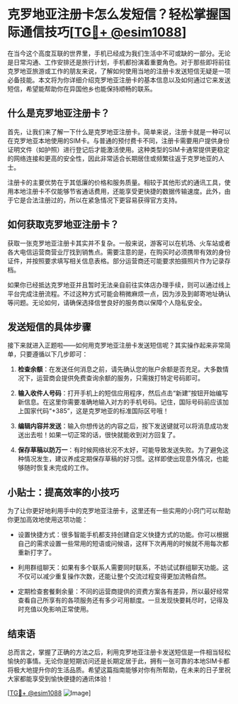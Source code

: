 # 克罗地亚注册卡怎么发短信？轻松掌握国际通信技巧[[TG💪+ @esim1088](https://t.me/s/esim1088)]

在当今这个高度互联的世界里，手机已经成为我们生活中不可或缺的一部分。无论是日常沟通、工作安排还是旅行计划，手机都扮演着重要角色。对于那些即将前往克罗地亚旅游或工作的朋友来说，了解如何使用当地的注册卡发送短信无疑是一项必备技能。本文将为你详细介绍克罗地亚注册卡的基本信息以及如何通过它来发送短信，希望能帮助你在异国他乡也能保持顺畅的联系。

## 什么是克罗地亚注册卡？

首先，让我们来了解一下什么是克罗地亚注册卡。简单来说，注册卡就是一种可以在克罗地亚本地使用的SIM卡。与普通的预付费卡不同，注册卡需要用户提供身份证明文件（如护照）进行登记后才能激活使用。这种类型的SIM卡通常提供更稳定的网络连接和更高的安全性，因此非常适合长期居住或频繁往返于克罗地亚的人士。

注册卡的主要优势在于其低廉的价格和服务质量。相较于其他形式的通讯工具，使用本地注册卡不仅能够节省通话费用，还能享受更快捷的数据传输速度。此外，由于它是合法注册过的，所以在紧急情况下更容易获得官方支持。

## 如何获取克罗地亚注册卡？

获取一张克罗地亚注册卡其实并不复杂。一般来说，游客可以在机场、火车站或者各大电信运营商营业厅找到销售点。需要注意的是，在购买时必须携带有效的身份证件，并按照要求填写相关信息表格。部分运营商还可能要求拍摄照片作为记录存档。

如果你已经抵达克罗地亚并且暂时无法亲自前往实体店办理手续，则可以通过线上平台完成注册流程。不过这种方式可能会稍微麻烦一点，因为涉及到邮寄地址确认等问题。无论如何，请确保选择信誉良好的服务商以保障个人隐私安全。

## 发送短信的具体步骤

接下来就进入正题啦——如何用克罗地亚注册卡发送短信呢？其实操作起来非常简单，只要遵循以下几步即可：

1. **检查余额**：在发送任何消息之前，请先确认您的账户余额是否充足。大多数情况下，运营商会提供免费查询余额的服务，只需拨打特定号码即可。
   
2. **输入收件人号码**：打开手机上的短信应用程序，然后点击“新建”按钮开始编写新信息。在这里你需要准确地输入对方的手机号码。记住，国际号码前应该加上国家代码“+385”，这是克罗地亚的标准国际区号哦！

3. **编辑内容并发送**：输入你想传达的内容之后，按下发送键就可以将消息成功发送出去啦！如果一切正常的话，很快就能收到对方回复了。

4. **保存草稿以防万一**：有时候网络状况不太好，可能导致发送失败。为了避免这种情况发生，建议养成定期保存草稿的好习惯。这样即使出现意外情况，也能够随时恢复未完成的工作。

## 小贴士：提高效率的小技巧

为了让你更好地利用手中的克罗地亚注册卡，这里还有一些实用的小窍门可以帮助你更加高效地使用这项功能：

- 设置快捷方式：很多智能手机都支持创建自定义快捷方式的功能。你可以根据自己的需求设置一些常用的短语或问候语，这样下次再用的时候就不用每次都重新打字了。
  
- 利用群组聊天：如果有多个联系人需要同时联系，不妨试试群组聊天功能。这不仅可以减少重复操作次数，还能让整个交流过程变得更加流畅自然。

- 定期检查套餐剩余量：不同的运营商提供的资费方案各有差异，所以最好经常查看自己所享有的各项服务还有多少可用额度。一旦发现快要耗尽时，记得及时充值以免影响正常使用。

## 结束语

总而言之，掌握了正确的方法之后，利用克罗地亚注册卡发送短信是一件相当轻松愉快的事情。无论你是短期访问还是长期定居于此，拥有一张可靠的本地SIM卡都将极大地提升你的生活品质。希望这篇指南能够对你有所帮助，在未来的日子里祝大家都能享受到愉快便捷的通讯体验！

[[TG💪+ @esim1088](https://t.me/s/esim1088) ![Image](https://i.postimg.cc/4NQfJmqS/Snipaste-2025-05-13-00-14-12.png)]